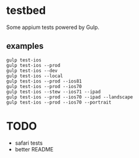 # testbed

Some appium tests powered by Gulp.

## examples

```
gulp test-ios
gulp test-ios --prod
gulp test-ios --dev
gulp test-ios --local
gulp test-ios --prod --ios81
gulp test-ios --prod --ios70
gulp test-ios --stew --ios71 --ipad
gulp test-ios --prod --ios70 --ipad --landscape
gulp test-ios --prod --ios70 --portrait
```

# TODO

- safari tests
- better README


